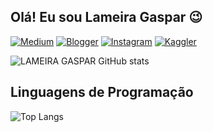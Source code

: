 ## Olá! Eu sou Lameira Gaspar 😉

[![Medium](https://img.shields.io/badge/Medium-12100E?style=for-the-badge&logo=medium&logoColor=white)](https://medium.com/@gasparlameira94)
[![Blogger](https://img.shields.io/badge/Blogger-FF5722?style=for-the-badge&logo=blogger&logoColor=white)](https://clima-angola.blogspot.com/)
[![Instagram](https://img.shields.io/badge/Instagram-E4405F?style=for-the-badge&logo=instagram&logoColor=white)](https://www.instagram.com/climeteo.analysis_lg?igsh=OGQ5ZDc2ODk2ZA==)
[![Kaggler](https://img.shields.io/badge/Kaggle-20BEFF?style=for-the-badge&logo=Kaggle&logoColor=white)](https://www.kaggle.com/lameiragaspar)


![LAMEIRA GASPAR GitHub stats](https://github-readme-stats.vercel.app/api?username=AMLG22&show_icons=true&theme=none)

## Linguagens de Programação

![Top Langs](https://github-readme-stats.vercel.app/api/top-langs/?username=AMLG22&hide_progress=false)
